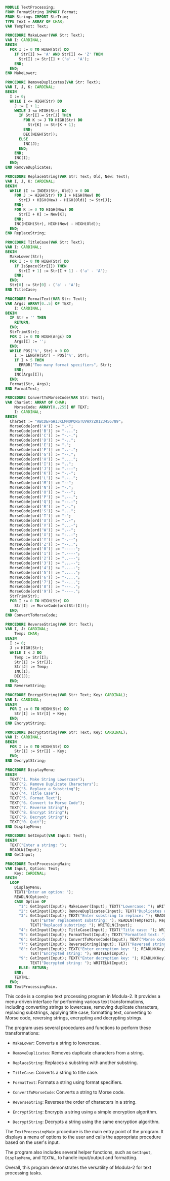 ```modula-2
MODULE TextProcessing;
FROM FormatString IMPORT Format;
FROM Strings IMPORT StrTrim;
TYPE Text = ARRAY OF CHAR;
VAR TempText: Text;

PROCEDURE MakeLower(VAR Str: Text);
VAR I: CARDINAL;
BEGIN
  FOR I := 0 TO HIGH(Str) DO
    IF Str[I] >= 'A' AND Str[I] <= 'Z' THEN
      Str[I] := Str[I] + ('a' - 'A');
    END;
  END;
END MakeLower;

PROCEDURE RemoveDuplicates(VAR Str: Text);
VAR I, J, K: CARDINAL;
BEGIN
  I := 0;
  WHILE I <= HIGH(Str) DO
    J := I + 1;
    WHILE J <= HIGH(Str) DO
      IF Str[I] = Str[J] THEN
        FOR K := J TO HIGH(Str) DO
          Str[K] := Str[K + 1];
        END;
        DEC(HIGH(Str));
      ELSE
        INC(J);
      END;
    END;
    INC(I);
  END;
END RemoveDuplicates;

PROCEDURE ReplaceString(VAR Str: Text; Old, New: Text);
VAR I, J, K: CARDINAL;
BEGIN
  WHILE (I := INDEX(Str, Old)) > 0 DO
    FOR J := HIGH(Str) TO I + HIGH(New) DO
      Str[J + HIGH(New) - HIGH(Old)] := Str[J];
    END;
    FOR K := 0 TO HIGH(New) DO
      Str[I + K] := New[K];
    END;
    INC(HIGH(Str), HIGH(New) - HIGH(Old));
  END;
END ReplaceString;

PROCEDURE TitleCase(VAR Str: Text);
VAR I: CARDINAL;
BEGIN
  MakeLower(Str);
  FOR I := 0 TO HIGH(Str) DO
    IF IsSpace(Str[I]) THEN
      Str[I + 1] := Str[I + 1] - ('a' - 'A');
    END;
  END;
  Str[0] := Str[0] - ('a' - 'A');
END TitleCase;

PROCEDURE FormatText(VAR Str: Text);
VAR Args: ARRAY[0..5] OF TEXT;
    I: CARDINAL;
BEGIN
  IF Str = '' THEN
    RETURN;
  END;
  StrTrim(Str);
  FOR I := 0 TO HIGH(Args) DO
    Args[I] := '';
  END;
  WHILE POS('%', Str) > 0 DO
    I := LENGTH(Str) - POS('%', Str);
    IF I > 5 THEN
      ERROR("Too many format specifiers", Str);
    END;
    INC(Args[I]);
  END;
  Format(Str, Args);
END FormatText;

PROCEDURE ConvertToMorseCode(VAR Str: Text);
VAR CharSet: ARRAY OF CHAR;
    MorseCode: ARRAY[0..255] OF TEXT;
    I: CARDINAL;
BEGIN
  CharSet := "ABCDEFGHIJKLMNOPQRSTUVWXYZ0123456789";
  MorseCode[ord('A')] := ".-";
  MorseCode[ord('B')] := "-...";
  MorseCode[ord('C')] := "-.-.";
  MorseCode[ord('D')] := "-..";
  MorseCode[ord('E')] := ".";
  MorseCode[ord('F')] := "..-.";
  MorseCode[ord('G')] := "--.";
  MorseCode[ord('H')] := "....";
  MorseCode[ord('I')] := "..";
  MorseCode[ord('J')] := ".---";
  MorseCode[ord('K')] := "-.-";
  MorseCode[ord('L')] := ".-..";
  MorseCode[ord('M')] := "--";
  MorseCode[ord('N')] := "-.";
  MorseCode[ord('O')] := "---";
  MorseCode[ord('P')] := ".--.";
  MorseCode[ord('Q')] := "--.-";
  MorseCode[ord('R')] := ".-.";
  MorseCode[ord('S')] := "...";
  MorseCode[ord('T')] := "-";
  MorseCode[ord('U')] := "..-";
  MorseCode[ord('V')] := "...-";
  MorseCode[ord('W')] := ".--";
  MorseCode[ord('X')] := "-..-";
  MorseCode[ord('Y')] := "-.--";
  MorseCode[ord('Z')] := "--..";
  MorseCode[ord('0')] := "-----";
  MorseCode[ord('1')] := ".----";
  MorseCode[ord('2')] := "..---";
  MorseCode[ord('3')] := "...--";
  MorseCode[ord('4')] := "....-";
  MorseCode[ord('5')] := ".....";
  MorseCode[ord('6')] := "-....";
  MorseCode[ord('7')] := "--...";
  MorseCode[ord('8')] := "---..";
  MorseCode[ord('9')] := "----.";
  StrTrim(Str);
  FOR I := 0 TO HIGH(Str) DO
    Str[I] := MorseCode[ord(Str[I])];
  END;
END ConvertToMorseCode;

PROCEDURE ReverseString(VAR Str: Text);
VAR I, J: CARDINAL;
    Temp: CHAR;
BEGIN
  I := 0;
  J := HIGH(Str);
  WHILE I < J DO
    Temp := Str[I];
    Str[I] := Str[J];
    Str[J] := Temp;
    INC(I);
    DEC(J);
  END;
END ReverseString;

PROCEDURE EncryptString(VAR Str: Text; Key: CARDINAL);
VAR I: CARDINAL;
BEGIN
  FOR I := 0 TO HIGH(Str) DO
    Str[I] := Str[I] + Key;
  END;
END EncryptString;

PROCEDURE DecryptString(VAR Str: Text; Key: CARDINAL);
VAR I: CARDINAL;
BEGIN
  FOR I := 0 TO HIGH(Str) DO
    Str[I] := Str[I] - Key;
  END;
END DecryptString;

PROCEDURE DisplayMenu;
BEGIN
  TEXT("1. Make String Lowercase");
  TEXT("2. Remove Duplicate Characters");
  TEXT("3. Replace a Substring");
  TEXT("4. Title Case");
  TEXT("5. Format Text");
  TEXT("6. Convert to Morse Code");
  TEXT("7. Reverse String");
  TEXT("8. Encrypt String");
  TEXT("9. Decrypt String");
  TEXT("0. Quit");
END DisplayMenu;

PROCEDURE GetInput(VAR Input: Text);
BEGIN
  TEXT("Enter a string: ");
  READLN(Input);
END GetInput;

PROCEDURE TextProcessingMain;
VAR Input, Option: Text;
    Key: CARDINAL;
BEGIN
  LOOP
    DisplayMenu;
    TEXT("Enter an option: ");
    READLN(Option);
    CASE Option OF
      "1": GetInput(Input); MakeLower(Input); TEXT("Lowercase: "); WRITELN(Input);
      "2": GetInput(Input); RemoveDuplicates(Input); TEXT("Duplicates removed: "); WRITELN(Input);
      "3": GetInput(Input); TEXT("Enter substring to replace: "); READLN(TempText);
           TEXT("Enter replacement substring: "); READLN(TempText); ReplaceString(Input, TempText, TempText);
           TEXT("Replaced substring: "); WRITELN(Input);
      "4": GetInput(Input); TitleCase(Input); TEXT("Title case: "); WRITELN(Input);
      "5": GetInput(Input); FormatText(Input); TEXT("Formatted text: "); WRITELN(Input);
      "6": GetInput(Input); ConvertToMorseCode(Input); TEXT("Morse code: "); WRITELN(Input);
      "7": GetInput(Input); ReverseString(Input); TEXT("Reversed string: "); WRITELN(Input);
      "8": GetInput(Input); TEXT("Enter encryption key: "); READLN(Key); EncryptString(Input, Key);
           TEXT("Encrypted string: "); WRITELN(Input);
      "9": GetInput(Input); TEXT("Enter decryption key: "); READLN(Key); DecryptString(Input, Key);
           TEXT("Decrypted string: "); WRITELN(Input);
      ELSE: RETURN;
    END;
    TEXTNL;
  END;
END TextProcessingMain.
```

This code is a complex text processing program in Modula-2. It provides a menu-driven interface for performing various text transformations, including converting strings to lowercase, removing duplicate characters, replacing substrings, applying title case, formatting text, converting to Morse code, reversing strings, encrypting and decrypting strings.

The program uses several procedures and functions to perform these transformations:

- `MakeLower`: Converts a string to lowercase.

- `RemoveDuplicates`: Removes duplicate characters from a string.

- `ReplaceString`: Replaces a substring with another substring.

- `TitleCase`: Converts a string to title case.

- `FormatText`: Formats a string using format specifiers.

- `ConvertToMorseCode`: Converts a string to Morse code.

- `ReverseString`: Reverses the order of characters in a string.

- `EncryptString`: Encrypts a string using a simple encryption algorithm.

- `DecryptString`: Decrypts a string using the same encryption algorithm.

The `TextProcessingMain` procedure is the main entry point of the program. It displays a menu of options to the user and calls the appropriate procedure based on the user's input.

The program also includes several helper functions, such as `GetInput`, `DisplayMenu`, and `TEXTNL`, to handle input/output and formatting.

Overall, this program demonstrates the versatility of Modula-2 for text processing tasks.